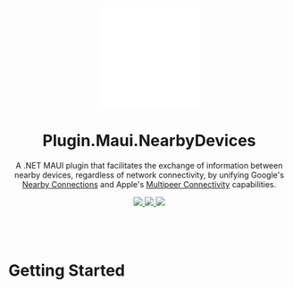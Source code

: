 <div align="center">
  <picture>
    <img alt="Plugin.Maui.NearbyDevices Logo" src=".assets/nuget.svg" width="180">
  </picture>

  <h1>
    Plugin.Maui.NearbyDevices
  </h1>
  <p>
    A .NET MAUI plugin that facilitates the exchange of information between nearby devices, regardless of network connectivity, by unifying Google's <a href="https://developers.google.com/nearby/connections/overview" target="_blank">Nearby Connections</a> and Apple's <a href="https://developer.apple.com/documentation/multipeerconnectivity" target="_blank">Multipeer Connectivity</a> capabilities.
  </p>
  <p>
    <a href="https://www.nuget.org/packages/Plugin.Maui.NearbyDevices">
      <img src="https://img.shields.io/nuget/v/Plugin.Maui.NearbyDevices.svg?style=flat-square&label=nuget">
    </a>
    <a href="https://codecov.io/gh/phunkeler/Plugin.Maui.NearbyConnections">
      <img src="https://codecov.io/gh/phunkeler/Plugin.Maui.NearbyConnections/graph/badge.svg?token=UY5YNK57EZ"/>
    </a>
    <a href="https://github.com/phunkeler/Plugin.Maui.NearbyDevices/blob/main/LICENSE">
      <img src="https://img.shields.io/github/license/phunkeler/Plugin.Maui.NearbyDevices?style=flat-square">
    </a>
  </p>
</div>

#

</br>

# Getting Started